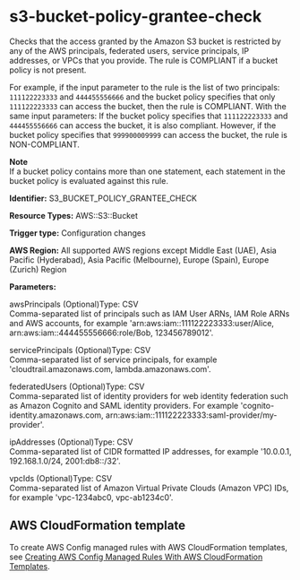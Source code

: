 # s3\-bucket\-policy\-grantee\-check<a name="s3-bucket-policy-grantee-check"></a>

Checks that the access granted by the Amazon S3 bucket is restricted by any of the AWS principals, federated users, service principals, IP addresses, or VPCs that you provide\. The rule is COMPLIANT if a bucket policy is not present\.

For example, if the input parameter to the rule is the list of two principals: `111122223333` and `444455556666` and the bucket policy specifies that only `111122223333` can access the bucket, then the rule is COMPLIANT\. With the same input parameters: If the bucket policy specifies that `111122223333` and `444455556666` can access the bucket, it is also compliant\. However, if the bucket policy specifies that `999900009999` can access the bucket, the rule is NON\-COMPLIANT\. 

**Note**  
If a bucket policy contains more than one statement, each statement in the bucket policy is evaluated against this rule\.

**Identifier:** S3\_BUCKET\_POLICY\_GRANTEE\_CHECK

**Resource Types:** AWS::S3::Bucket

**Trigger type:** Configuration changes

**AWS Region:** All supported AWS regions except Middle East \(UAE\), Asia Pacific \(Hyderabad\), Asia Pacific \(Melbourne\), Europe \(Spain\), Europe \(Zurich\) Region

**Parameters:**

awsPrincipals \(Optional\)Type: CSV  
Comma\-separated list of principals such as IAM User ARNs, IAM Role ARNs and AWS accounts, for example 'arn:aws:iam::111122223333:user/Alice, arn:aws:iam::444455556666:role/Bob, 123456789012'\.

servicePrincipals \(Optional\)Type: CSV  
Comma\-separated list of service principals, for example 'cloudtrail\.amazonaws\.com, lambda\.amazonaws\.com'\.

federatedUsers \(Optional\)Type: CSV  
Comma\-separated list of identity providers for web identity federation such as Amazon Cognito and SAML identity providers\. For example 'cognito\-identity\.amazonaws\.com, arn:aws:iam::111122223333:saml\-provider/my\-provider'\.

ipAddresses \(Optional\)Type: CSV  
Comma\-separated list of CIDR formatted IP addresses, for example '10\.0\.0\.1, 192\.168\.1\.0/24, 2001:db8::/32'\.

vpcIds \(Optional\)Type: CSV  
Comma\-separated list of Amazon Virtual Private Clouds \(Amazon VPC\) IDs, for example 'vpc\-1234abc0, vpc\-ab1234c0'\.

## AWS CloudFormation template<a name="w2aac12c33c15b9d497c21"></a>

To create AWS Config managed rules with AWS CloudFormation templates, see [Creating AWS Config Managed Rules With AWS CloudFormation Templates](aws-config-managed-rules-cloudformation-templates.md)\.